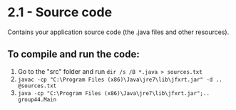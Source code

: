 # 2.1 - Source code
Contains your application source code (the .java files and other resources).

## To compile and run the code:
1. Go to the "src" folder and run `dir /s /B *.java > sources.txt`
2. `javac -cp "C:\Program Files (x86)\Java\jre7\lib\jfxrt.jar" -d .. @sources.txt`
3. `java -cp "C:\Program Files (x86)\Java\jre7\lib\jfxrt.jar";.. group44.Main`

### 